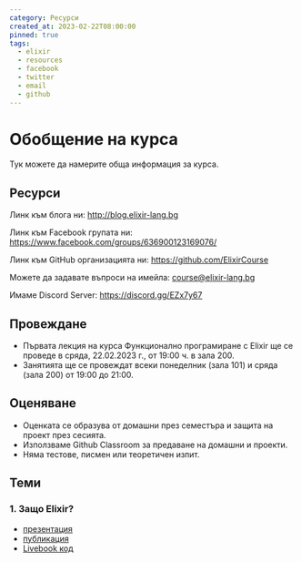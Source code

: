 ```yaml
---
category: Ресурси
created_at: 2023-02-22T08:00:00
pinned: true
tags:
  - elixir
  - resources
  - facebook
  - twitter
  - email
  - github
---
```


# Обобщение на курса

Тук можете да намерите обща информация за курса.

## Ресурси

Линк към блога ни: <http://blog.elixir-lang.bg>

Линк към Facebook групата ни: <https://www.facebook.com/groups/636900123169076/>

Линк към GitHub организацията ни: <https://github.com/ElixirCourse>

Можете да задавате въпроси на имейла: [course@elixir-lang.bg](mailto:course@elixir-lang.bg)

Имаме Discord Server: <https://discord.gg/EZx7y67>

## Провеждане

- Първата лекция на курса Функционално програмиране с Elixir ще се проведе в сряда, 22.02.2023 г., от 19:00 ч. в зала 200.
- Занятията ще се провеждат всеки понеделник (зала 101) и сряда (зала 200) от 19:00 до 21:00.

## Оценяване

- Оценката се образува от домашни през семестъра и защита на проект през сесията.
- Използваме Github Classroom за предаване на домашни и проекти.
- Няма тестове, писмен или теоретичен изпит.

## Теми

### 1. Защо Elixir?

- [презентация](https://slides.elixir-lang.bg/slides/why_elixir.html)
- [публикация](https://elixir-lang.bg/materials/posts/why_elixir)
- [Livebook код](https://slides.elixir-lang.bg/slides/why_elixir.livemd)
